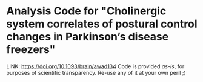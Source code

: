 # Analysis Code for "Cholinergic system correlates of postural control changes in Parkinson’s disease freezers"

LINK: https://doi.org/10.1093/brain/awad134
Code is provided *as-is*, for purposes of scientific transparency. Re-use any of it at your own peril ;)
